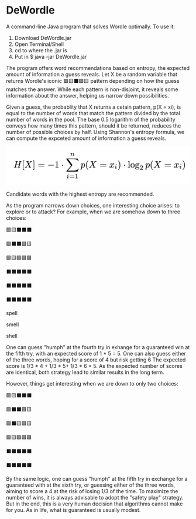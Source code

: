 # DeWordle
A command-line Java program that solves Wordle optimally.
To use it:

1. Download DeWordle.jar
2. Open Terminal/Shell
3. cd to where the .jar is
4. Put in $ java -jar DeWordle.jar

The program offers word recommendations based on entropy, the expected amount of information a guess reveals.
Let X be a random variable that returns Wordle's iconic 🟩🟨⬛🟩🟨 pattern depending on how the guess matches the answer.
While each pattern is non-disjoint, it reveals some information about the answer, helping us narrow down possibilities.

Given a guess, the probablity that X returns a cetain pattern, p(X = xi), is equal to the number of words that match the pattern divided by the total number of words in the pool. The base 0.5 logarithm of the probability conveys how many times this pattern, should it be returned, reduces the number of possible choices by half. Using Shannon's entropy formula, we can compute the expceted amount of information a guess reveals.

![alt text](https://github.com/lhkung/DeWordle/blob/main/Entropy_Formula.png)

Candidate words with the highest entropy are recommended.

As the program narrows down choices, one interesting choice arises: to explore or to attack?
For example, when we are somehow down to three choices:

🟩🟨⬛⬛⬛

🟩⬛⬛🟩🟨

🟩🟨🟩🟩🟩

⬛⬛⬛⬛⬛

⬛⬛⬛⬛⬛

⬛⬛⬛⬛⬛

spell

smell

shell

One can guess "humph" at the fourth try in exhange for a guaranteed win at the fifth try, with an expected score of 1 * 5 = 5.
One can also guess either of the three words, hoping for a score of 4 but risk getting 6 The expected score is 1/3 * 4 + 1/3 * 5+ 1/3 * 6 = 5.
As the expected number of scores are identical, both strategy lead to similar results in the long term.

However, things get interesting when we are down to only two choices: 

🟩🟨⬛⬛⬛

🟩⬛⬛🟩🟨

🟩⬛🟨🟩🟨

🟩🟨🟩🟩🟩

⬛⬛⬛⬛⬛

⬛⬛⬛⬛⬛

By the same logic, one can guess "humph" at the fifth try in exchange for a guaranteed with at the sixth try, or guessing either of the three words, aiming to score a 4 at the risk of losing 1/3 of the time. To maximize the number of wins, it is always advisable to adopt the "safety play" strategy. But in the end, this is a very human decision that algorithms cannot make for you. As in life, what is guaranteed is usually modest.
